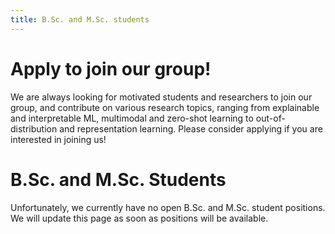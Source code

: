 ```yaml
---
title: B.Sc. and M.Sc. students
---
```


# Apply to join our group!

We are always looking for motivated students and researchers to join our group, and contribute on various research topics, ranging from explainable and interpretable ML, multimodal and zero-shot learning to out-of-distribution and representation learning.
Please consider applying if you are interested in joining us!

# B.Sc. and M.Sc. Students
Unfortunately, we currently have no open B.Sc. and M.Sc. student positions. We will update this page as soon as positions will be available.